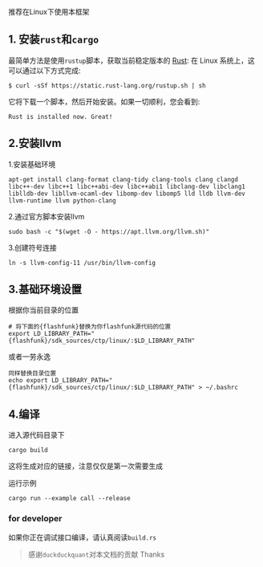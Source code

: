 推荐在Linux下使用本框架 

## 1. 安装`rust`和`cargo` 
最简单方法是使用`rustup`脚本，获取当前稳定版本的 [Rust](https://www.rust-lang.org/):
在 Linux 系统上，这可以通过以下方式完成:

```console
$ curl -sSf https://static.rust-lang.org/rustup.sh | sh
```

它将下载一个脚本，然后开始安装。如果一切顺利，您会看到:

```console
Rust is installed now. Great!
```

## 2.安装llvm
1.安装基础环境 
```
apt-get install clang-format clang-tidy clang-tools clang clangd libc++-dev libc++1 libc++abi-dev libc++abi1 libclang-dev libclang1 liblldb-dev libllvm-ocaml-dev libomp-dev libomp5 lld lldb llvm-dev llvm-runtime llvm python-clang
```

2.通过官方脚本安装llvm

```
sudo bash -c "$(wget -O - https://apt.llvm.org/llvm.sh)"
```

3.创建符号连接 
```
ln -s llvm-config-11 /usr/bin/llvm-config
```


## 3.基础环境设置 
根据你当前目录的位置
```
# 将下面的{flashfunk}替换为你flashfunk源代码的位置 
export LD_LIBRARY_PATH="{flashfunk}/sdk_sources/ctp/linux/:$LD_LIBRARY_PATH"
```
或者一劳永逸
```
同样替换目录位置
echo export LD_LIBRARY_PATH="{flashfunk}/sdk_sources/ctp/linux/:$LD_LIBRARY_PATH" > ~/.bashrc
```

## 4.编译 
进入源代码目录下
```
cargo build 
```
这将生成对应的链接，注意仅仅是第一次需要生成

运行示例
```
cargo run --example call --release 
```

### for developer

如果你正在调试接口编译，请认真阅读`build.rs`


> 感谢`duckduckquant`对本文档的贡献 Thanks 
